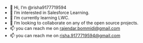 - 👋 Hi, I’m @risha9177719594
- 👀 I’m interested in Salesforce Learning.
- 🌱 I’m currently learning LWC.
- 💞️ I’m looking to collaborate on any of the open source projects.
- 📫 you can reach me on rajendar.bommidi@gmail.com
- 📫 you can reach me on risha.9177719594@gmail.com

<!---
risha9177719594/risha9177719594 is a ✨ special ✨ repository because its `README.md` (this file) appears on your GitHub profile.
You can click the Preview link to take a look at your changes.
--->
